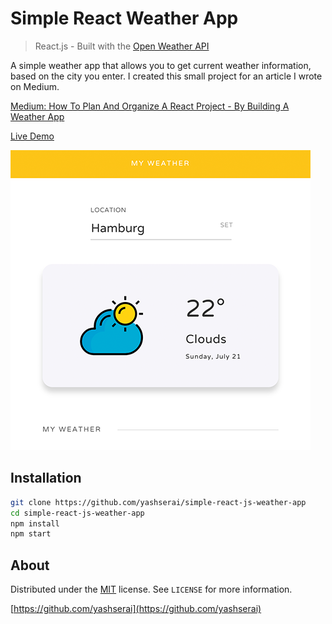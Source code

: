 # Simple React Weather App
> React.js - Built with the [Open Weather API](https://openweathermap.org/api)

A simple weather app that allows you to get current weather information, based on the city you enter.
I created this small project for an article I wrote on Medium.

[Medium: How To Plan And Organize A React Project - By Building A Weather App](https://medium.com/@konstantin.muenster/how-to-plan-and-organize-a-react-project-by-building-a-weather-app-95175b11bd01)

[Live Demo](https://yashserai.github.io/simple-react-js-weather-app/)

![Screenshot React Weather App](screenshot.png)

## Installation

```sh
git clone https://github.com/yashserai/simple-react-js-weather-app
cd simple-react-js-weather-app
npm install
npm start
```

## About

Distributed under the [MIT](http://showalicense.com/?fullname=Konstantin+M%C3%BCnster&year=2019#license-mit) license. 
See ``LICENSE`` for more information.

[https://github.com/yashserai](https://github.com/yashserai)

